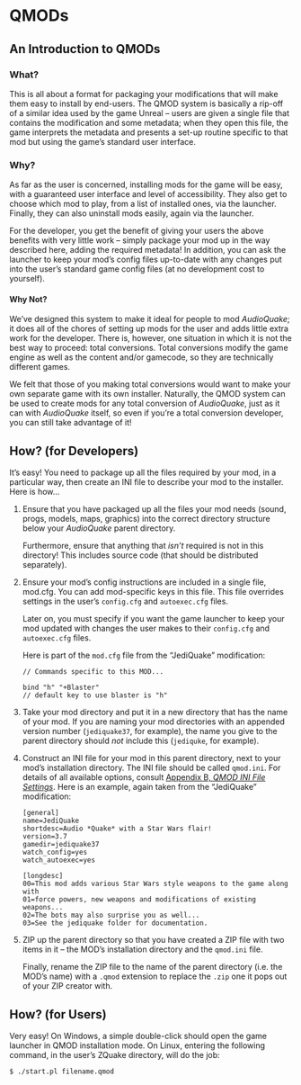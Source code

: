 # QMODs

## An Introduction to QMODs

### What?

This is all about a format for packaging your modifications that will make them easy to install by end-users. The QMOD system is basically a rip-off of a similar idea used by the game Unreal – users are given a single file that contains the modification and some metadata; when they open this file, the game interprets the metadata and presents a set-up routine specific to that mod but using the game’s standard user interface.

### Why?

As far as the user is concerned, installing mods for the game will be easy, with a guaranteed user interface and level of accessibility. They also get to choose which mod to play, from a list of installed ones, via the launcher. Finally, they can also uninstall mods easily, again via the launcher.

For the developer, you get the benefit of giving your users the above benefits with very little work – simply package your mod up in the way described here, adding the required metadata\! In addition, you can ask the launcher to keep your mod’s config files up-to-date with any changes put into the user’s standard game config files (at no development cost to yourself).

#### Why Not?

We’ve designed this system to make it ideal for people to mod *AudioQuake*; it does all of the chores of setting up mods for the user and adds little extra work for the developer. There is, however, one situation in which it is not the best way to proceed: total conversions. Total conversions modify the game engine as well as the content and/or gamecode, so they are technically different games.

We felt that those of you making total conversions would want to make your own separate game with its own installer. Naturally, the QMOD system can be used to create mods for any total conversion of *AudioQuake*, just as it can with *AudioQuake* itself, so even if you’re a total conversion developer, you can still take advantage of it\!

## How? (for Developers)

It’s easy\! You need to package up all the files required by your mod, in a particular way, then create an INI file to describe your mod to the installer. Here is how…

1.  Ensure that you have packaged up all the files your mod needs (sound, progs, models, maps, graphics) into the correct directory structure below your *AudioQuake* parent directory.

    Furthermore, ensure that anything that *isn’t* required is not in this directory\! This includes source code (that should be distributed separately).

2.  Ensure your mod’s config instructions are included in a single file, mod.cfg. You can add mod-specific keys in this file. This file overrides settings in the user’s `config.cfg` and `autoexec.cfg` files.

    Later on, you must specify if you want the game launcher to keep your mod updated with changes the user makes to their `config.cfg` and `autoexec.cfg` files.

    Here is part of the `mod.cfg` file from the “JediQuake” modification:

    ``` screen
    // Commands specific to this MOD...

    bind "h" "+Blaster"
    // default key to use blaster is "h"
    ```

3.  Take your mod directory and put it in a new directory that has the name of your mod. If you are naming your mod directories with an appended version number (`jediquake37`, for example), the name you give to the parent directory should *not* include this (`jediquke`, for example).

4.  Construct an INI file for your mod in this parent directory, next to your mod’s installation directory. The INI file should be called `qmod.ini`. For details of all available options, consult [Appendix B, *QMOD INI File Settings*](#ref-qmodini "Appendix B. QMOD INI File Settings"). Here is an example, again taken from the “JediQuake” modification:

    ``` screen
    [general]
    name=JediQuake
    shortdesc=Audio *Quake* with a Star Wars flair!
    version=3.7
    gamedir=jediquake37
    watch_config=yes
    watch_autoexec=yes

    [longdesc]
    00=This mod adds various Star Wars style weapons to the game along with
    01=force powers, new weapons and modifications of existing weapons...
    02=The bots may also surprise you as well...
    03=See the jediquake folder for documentation.
    ```

5.  ZIP up the parent directory so that you have created a ZIP file with two items in it – the MOD’s installation directory and the `qmod.ini` file.

    Finally, rename the ZIP file to the name of the parent directory (i.e. the MOD’s name) with a `.qmod` extension to replace the `.zip` one it pops out of your ZIP creator with.

## How? (for Users)

Very easy\! On Windows, a simple double-click should open the game launcher in QMOD installation mode. On Linux, entering the following command, in the user’s ZQuake directory, will do the job:

``` screen
$ ./start.pl filename.qmod

```
